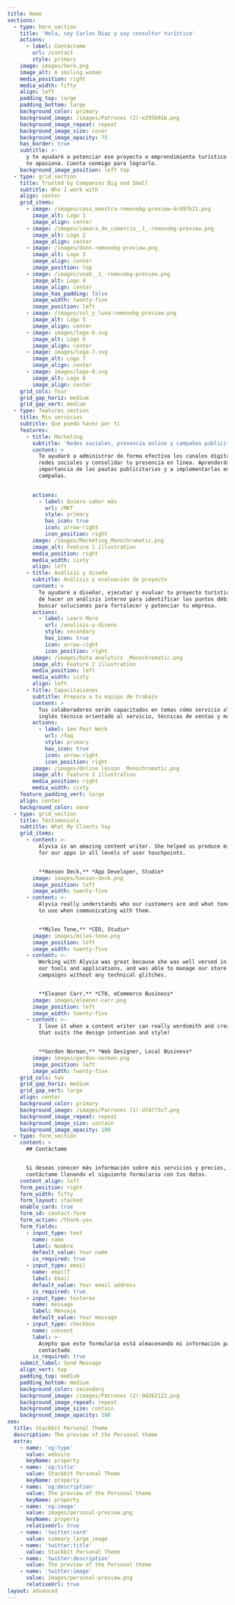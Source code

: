 ```yaml
---
title: Home
sections:
  - type: hero_section
    title: 'Hola, soy Carlos Diaz y soy consultor turístico'
    actions:
      - label: Contáctame
        url: /contact
        style: primary
    image: images/hero.png
    image_alt: A smiling woman
    media_position: right
    media_width: fifty
    align: left
    padding_top: large
    padding_bottom: large
    background_color: primary
    background_image: /images/Patrones (2)-e295b01b.png
    background_image_repeat: repeat
    background_image_size: cover
    background_image_opacity: 75
    has_border: true
    subtitle: >-
      y te ayudaré a potenciar ese proyecto o emprendimiento turístico que tanto
      te apasiona. Cuenta conmigo para lograrlo.
    background_image_position: left top
  - type: grid_section
    title: Trusted by Companies Big and Small
    subtitle: Who I work with
    align: center
    grid_items:
      - image: /images/casa_maestra-removebg-preview-6cd97b21.png
        image_alt: Logo 1
        image_align: center
      - image: /images/camara_de_comercio__1_-removebg-preview.png
        image_alt: Logo 2
        image_align: center
      - image: /images/dann-removebg-preview.png
        image_alt: Logo 3
        image_align: center
        image_position: top
      - image: /images/unab__1_-removebg-preview.png
        image_alt: Logo 4
        image_align: center
        image_has_padding: false
        image_width: twenty-five
        image_position: left
      - image: /images/sol_y_luna-removebg-preview.png
        image_alt: Logo 5
        image_align: center
      - image: images/logo-6.svg
        image_alt: Logo 6
        image_align: center
      - image: images/logo-7.svg
        image_alt: Logo 7
        image_align: center
      - image: images/logo-8.svg
        image_alt: Logo 8
        image_align: center
    grid_cols: four
    grid_gap_horiz: medium
    grid_gap_vert: medium
  - type: features_section
    title: Mis servicios
    subtitle: Que puedo hacer por ti
    features:
      - title: Marketing
        subtitle: 'Redes sociales, presencia online y campañas publicitarias'
        content: >
          Te ayudaré a administrar de forma efectiva los canales digitales cómo
          redes sociales y consolidar tu presencia en línea. Aprenderás la
          importancia de las pautas publicitarias y a implementarlas en tus
          campañas.

           
        actions:
          - label: Quiero saber más
            url: /MKT
            style: primary
            has_icon: true
            icon: arrow-right
            icon_position: right
        image: /images/Marketing_Monochromatic.png
        image_alt: Feature 1 illustration
        media_position: right
        media_width: sixty
        align: left
      - title: Análisis y diseño
        subtitle: Análisis y evaluación de proyecto
        content: >
          Te ayudaré a diseñar, ejecutar y evaluar tu proyecto turístico. Además
          de hacer un análisis interno para identificar los puntos débiles y
          buscar soluciones para fortalecer y potenciar tu empresa.
        actions:
          - label: Learn More
            url: /analisis-y-diseno
            style: secondary
            has_icon: true
            icon: arrow-right
            icon_position: right
        image: /images/Data analytics _Monochromatic.png
        image_alt: Feature 2 illustration
        media_position: left
        media_width: sixty
        align: left
      - title: Capacitaciones
        subtitle: Prepara a tu equipo de trabajo
        content: >
          Tus colaboradores serán capacitados en temas cómo servicio al cliente,
          inglés técnico orientado al servicio, técnicas de ventas y marketing. 
        actions:
          - label: See Past Work
            url: /faq
            style: primary
            has_icon: true
            icon: arrow-right
            icon_position: right
        image: /images/Online lesson _Monochromatic.png
        image_alt: Feature 3 illustration
        media_position: right
        media_width: sixty
    feature_padding_vert: large
    align: center
    background_color: none
  - type: grid_section
    title: Testimonials
    subtitle: What My Clients Say
    grid_items:
      - content: >-
          Alyvia is an amazing content writer. She helped us produce microcopy
          for our apps in all levels of user touchpoints.


          **Hanson Deck,** *App Developer, Studio*
        image: images/hanson-deck.png
        image_position: left
        image_width: twenty-five
      - content: >-
          Alyvia really understands who our customers are and what tone of voice
          to use when communicating with them.


          **Miles Tone,** *CEO, Studio*
        image: images/miles-tone.png
        image_position: left
        image_width: twenty-five
      - content: >-
          Working with Alyvia was great because she was well versed in all of
          our tools and applications, and was able to manage our store and
          campaigns without any technical glitches.


          **Eleanor Carr,** *CTO, eCommerce Business*
        image: images/eleanor-carr.png
        image_position: left
        image_width: twenty-five
      - content: >-
          I love it when a content writer can really wordsmith and create copy
          that suits the design intention and style!


          **Gordon Norman,** *Web Designer, Local Business*
        image: images/gordon-norman.png
        image_position: left
        image_width: twenty-five
    grid_cols: two
    grid_gap_horiz: medium
    grid_gap_vert: large
    align: center
    background_color: primary
    background_image: /images/Patrones (1)-d74773c7.png
    background_image_repeat: repeat
    background_image_size: contain
    background_image_opacity: 100
  - type: form_section
    content: >
      ## Contáctame


      Si deseas conocer más información sobre mis servicios y precios,
      contáctame llenando el siguiente formulario con tus datos.
    content_align: left
    form_position: right
    form_width: fifty
    form_layout: stacked
    enable_card: true
    form_id: contact-form
    form_action: /thank-you
    form_fields:
      - input_type: text
        name: name
        label: Nombre
        default_value: Your name
        is_required: true
      - input_type: email
        name: emailT
        label: Email
        default_value: Your email address
        is_required: true
      - input_type: textarea
        name: message
        label: Mensaje
        default_value: Your message
      - input_type: checkbox
        name: consent
        label: >-
          Acepto que este formulario está almacenando mi información para ser
          contactado
        is_required: true
    submit_label: Send Message
    align_vert: top
    padding_top: medium
    padding_bottom: medium
    background_color: secondary
    background_image: /images/Patrones (2)-9d262122.png
    background_image_repeat: repeat
    background_image_size: contain
    background_image_opacity: 100
seo:
  title: Stackbit Personal Theme
  description: The preview of the Personal theme
  extra:
    - name: 'og:type'
      value: website
      keyName: property
    - name: 'og:title'
      value: Stackbit Personal Theme
      keyName: property
    - name: 'og:description'
      value: The preview of the Personal theme
      keyName: property
    - name: 'og:image'
      value: images/personal-preview.png
      keyName: property
      relativeUrl: true
    - name: 'twitter:card'
      value: summary_large_image
    - name: 'twitter:title'
      value: Stackbit Personal Theme
    - name: 'twitter:description'
      value: The preview of the Personal theme
    - name: 'twitter:image'
      value: images/personal-preview.png
      relativeUrl: true
layout: advanced
---
```

